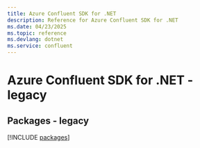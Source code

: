 ```yaml
---
title: Azure Confluent SDK for .NET
description: Reference for Azure Confluent SDK for .NET
ms.date: 04/23/2025
ms.topic: reference
ms.devlang: dotnet
ms.service: confluent
---
```

# Azure Confluent SDK for .NET - legacy
## Packages - legacy
[!INCLUDE [packages](confluent-index.md)]